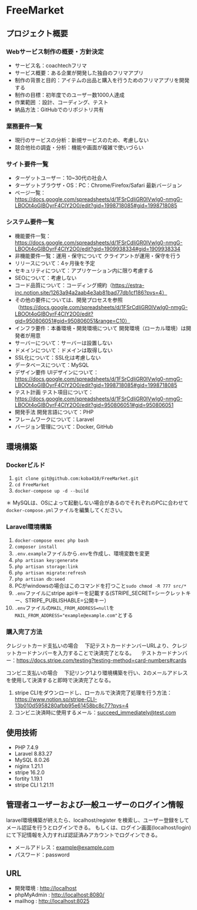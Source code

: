 # FreeMarket

## プロジェクト概要
### Webサービス制作の概要・方針決定
- サービス名：coachtechフリマ
- サービス概要：ある企業が開発した独自のフリマアプリ
- 制作の背景と目的：アイテムの出品と購入を行うためのフリマアプリを開発する
- 制作の目標：初年度でのユーザー数1000人達成
- 作業範囲	：設計、コーディング、テスト
- 納品方法：GitHubでのリポジトリ共有
  
### 業務要件一覧
- 現行のサービスの分析：新規サービスのため、考慮しない
- 競合他社の調査・分析：機能や画面が複雑で使いづらい
  
### サイト要件一覧
- ターゲットユーザー：10~30代の社会人
- ターゲットブラウザ・OS：PC：Chrome/Firefox/Safari 最新バージョン
- ページ一覧：https://docs.google.com/spreadsheets/d/1FSrCdliGR0IVwIg0-nmgG-LBOOt4oGlBOyrF4CIY2O0/edit?gid=1998718085#gid=1998718085
  
### システム要件一覧
- 機能要件一覧：https://docs.google.com/spreadsheets/d/1FSrCdliGR0IVwIg0-nmgG-LBOOt4oGlBOyrF4CIY2O0/edit?gid=1909938334#gid=1909938334
- 非機能要件一覧：運用・保守について	クライアントが運用・保守を行う
- リリースについて：4ヶ月後を予定
- セキュリティについて：アプリケーション内に限り考慮する
- SEOについて：考慮しない
- コード品質について：コーディング規約（https://estra-inc.notion.site/1263a94a2aab4e3ab81bad77db1cf186?pvs=4）
-  その他の要件については、開発プロセスを参照（https://docs.google.com/spreadsheets/d/1FSrCdliGR0IVwIg0-nmgG-LBOOt4oGlBOyrF4CIY2O0/edit?gid=950806051#gid=950806051&range=C10）
- インフラ要件：本番環境・開発環境について	開発環境（ローカル環境）は開発者が用意
- サーバーについて：サーバーは設置しない
- ドメインについて：ドメインは取得しない
- SSL化について：SSL化は考慮しない
- データベースについて：MySQL
- デザイン要件	UIデザインについて：https://docs.google.com/spreadsheets/d/1FSrCdliGR0IVwIg0-nmgG-LBOOt4oGlBOyrF4CIY2O0/edit?gid=1998718085#gid=1998718085
- テスト計画	テスト項目について：https://docs.google.com/spreadsheets/d/1FSrCdliGR0IVwIg0-nmgG-LBOOt4oGlBOyrF4CIY2O0/edit?gid=950806051#gid=950806051
- 開発手法	開発言語について：PHP
- フレームワークについて：Laravel
- バージョン管理について：Docker, GitHub

## 環境構築

### Dockerビルド
1. `git clone git@github.com:koba410/FreeMarket.git`
2. `cd FreeMarket`
3. `docker-compose up -d --build`

＊ MySQLは、OSによって起動しない場合があるのでそれぞれのPCに合わせて`docker-compose.yml`ファイルを編集してください。

### Laravel環境構築
1. `docker-compose exec php bash`
2. `composer install`
3. `.env.example`ファイルから`.env`を作成し、環境変数を変更
4. `php artisan key:generate`
5. `php artisan storage:link`
6. `php artisan migrate:refresh`
7. `php artisan db:seed`
8. PCがwindowsの場合はこのコマンドを打つこと`sudo chmod -R 777 src/*`
9. `.env`ファイルにstripe apiキーを記載する(STRIPE_SECRET=シークレットキー、STRIPE_PUBLISHABLE=公開キー）
10. `.env`ファイルの`MAIL_FROM_ADDRESS=null`を`MAIL_FROM_ADDRESS="example@example.com"`とする

### 購入完了方法
クレジットカード支払いの場合
　下記テストカードナンバーURLより、クレジットカードナンバーを入力することで決済完了となる。
　テストカードナンバー：https://docs.stripe.com/testing?testing-method=card-numbers#cards

コンビニ支払いの場合
　下記リンク1より環境構築を行い、2のメールアドレスを使用して決済すると即時で決済完了となる。
 1. stripe CLIをダウンロードし、ローカルで決済完了処理を行う方法：https://www.notion.so/stripe-CLI-13b010d5958280afbb95e61458bc8c77?pvs=4
 2. コンビニ決済時に使用するメール：succeed_immediately@test.com

## 使用技術
- PHP 7.4.9
- Laravel 8.83.27
- MySQL 8.0.26
- niginx 1.21.1
- stripe 16.2.0
- fortity 1.19.1
- stripe CLI 1.21.11

## 管理者ユーザーおよび一般ユーザーのログイン情報
laravel環境構築が終えたら、localhost/register を検索し、ユーザー登録をしてメール認証を行うとログインできる。
もしくは、ログイン画面(localhost/login)にて下記情報を入力すれば認証済みアカウントでログインできる。
- メールアドレス：example@example.com
- パスワード：password

## URL
- 開発環境 : [http://localhost](http://localhost/)
- phpMyAdmin : [http://localhost:8080/](http://localhost:8080/)
- mailhog : [http://localhost:8025](http://localhost:8025/)
